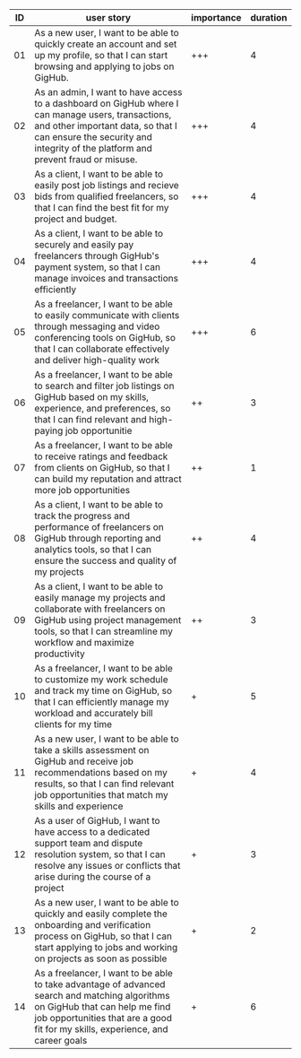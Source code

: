 |ID | user story                          | importance | duration |
|---|-------------------------------------|------------|----------|
| 01|As a new user, I want to be able to quickly create an account and set up my profile, so that I can start browsing and applying to jobs on GigHub.| +++ | 4 |
| 02|As an admin, I want to have access to a dashboard on GigHub where I can manage users, transactions, and other important data, so that I can ensure the security and integrity of the platform and prevent fraud or misuse.| +++ | 4 |
| 03|As a client, I want to be able to easily post job listings and recieve bids from qualified freelancers, so that I can find the best fit for my project and budget.| +++ | 4 |
| 04|As a client, I want to be able to securely and easily pay freelancers through GigHub's payment system, so that I can manage invoices and transactions efficiently | +++ | 4 |
| 05|As a freelancer, I want to be able to easily communicate with clients through messaging and video conferencing tools on GigHub, so that I can collaborate effectively and deliver high-quality work | +++ | 6 |
| 06|As a freelancer, I want to be able to search and filter job listings on GigHub based on my skills, experience, and preferences, so that I can find relevant and high-paying job opportunitie | ++ | 3 |
| 07|As a freelancer, I want to be able to receive ratings and feedback from clients on GigHub, so that I can build my reputation and attract more job opportunities | ++ | 1 |
| 08|As a client, I want to be able to track the progress and performance of freelancers on GigHub through reporting and analytics tools, so that I can ensure the success and quality of my projects | ++ | 4 |
| 09|As a client, I want to be able to easily manage my projects and collaborate with freelancers on GigHub using project management tools, so that I can streamline my workflow and maximize productivity | ++ | 3 |
| 10|As a freelancer, I want to be able to customize my work schedule and track my time on GigHub, so that I can efficiently manage my workload and accurately bill clients for my time | + | 5 |
| 11|As a new user, I want to be able to take a skills assessment on GigHub and receive job recommendations based on my results, so that I can find relevant job opportunities that match my skills and experience | + | 4 |
| 12|As a user of GigHub, I want to have access to a dedicated support team and dispute resolution system, so that I can resolve any issues or conflicts that arise during the course of a project | + | 3 |
| 13|As a new user, I want to be able to quickly and easily complete the onboarding and verification process on GigHub, so that I can start applying to jobs and working on projects as soon as possible | + | 2 |
| 14|As a freelancer, I want to be able to take advantage of advanced search and matching algorithms on GigHub that can help me find job opportunities that are a good fit for my skills, experience, and career goals | + | 6 |

